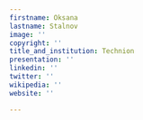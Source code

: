 ```yaml
---
firstname: Oksana
lastname: Stalnov
image: ''
copyright: ''
title_and_institution: Technion
presentation: ''
linkedin: ''
twitter: ''
wikipedia: ''
website: ''

---
```

